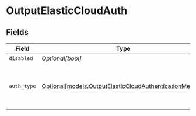 # OutputElasticCloudAuth


## Fields

| Field                                                                                                          | Type                                                                                                           | Required                                                                                                       | Description                                                                                                    |
| -------------------------------------------------------------------------------------------------------------- | -------------------------------------------------------------------------------------------------------------- | -------------------------------------------------------------------------------------------------------------- | -------------------------------------------------------------------------------------------------------------- |
| `disabled`                                                                                                     | *Optional[bool]*                                                                                               | :heavy_minus_sign:                                                                                             | N/A                                                                                                            |
| `auth_type`                                                                                                    | [Optional[models.OutputElasticCloudAuthenticationMethod]](../models/outputelasticcloudauthenticationmethod.md) | :heavy_minus_sign:                                                                                             | Enter credentials directly, or select a stored secret                                                          |